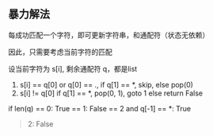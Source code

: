 ## 暴力解法

每成功匹配一个字符，即可更新字符串，和通配符（状态无依赖）

因此，只需要考虑当前字符的匹配

设当前字符为 s[i], 剩余通配符 q，都是list

1. s[i] == q[0] or q[0] == ., if q[1] == *, skip, else pop(0)
2. s[i] != q[0]
    if q[1] == *, pop(0, 1), goto 1
    else return False

if len(q) == 0: True
== 1: False
== 2 and q[-1] == *: True
> 2: False

